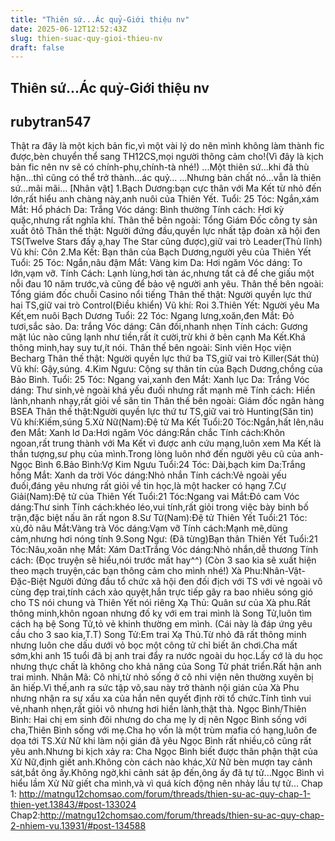 ```yaml
---
title: "Thiên sứ...Ác quỷ-Giới thiệu nv"
date: 2025-06-12T12:52:43Z
slug: thien-suac-quy-gioi-thieu-nv
draft: false
---
```


## Thiên sứ...Ác quỷ-Giới thiệu nv

## rubytran547

Thật ra đây là một kịch bản fic,vì một vài lý do nên mình không làm thành fic được,bèn chuyển thể sang TH12CS,mọi người thông cảm cho!(Vì đây là kịch bản fic nên nv sẽ có chính-phụ,chính-tà nhé!)
...Một thiên sứ...khi đã thù hận...thì cũng có thể trở thành...ác quỷ...
...Nhưng bản chất nó...vẫn là thiên sứ...mãi mãi...
[Nhân vật]
1.Bạch Dương:bạn cực thân với Ma Kết từ nhỏ đến lớn,rất hiểu anh chàng này,anh nuôi của Thiên Yết.
Tuổi: 25
Tóc: Ngắn,xám
Mắt: Hổ phách
Da: Trắng
Vóc dáng: Bình thường
Tính cách: Hơi kỳ quặc,nhưng rất nghĩa khí.
Thân thế bên ngoài: Tổng Giám Đốc công ty sản xuất ôtô
Thân thế thật: Người đứng đầu,quyền lực nhất tập đoàn xã hội đen TS(Twelve Stars đấy ạ,hay The Star cũng được),giữ vai trò Leader(Thủ lĩnh)
Vũ khí: Côn
2.Ma Kết: Bạn thân của Bạch Dương,người yêu của Thiên Yết
Tuổi: 25
Tóc: Ngắn,nâu đậm
Mắt: Vàng kim
Da: Hơi ngăm
Vóc dáng: To lớn,vạm vỡ.
Tính Cách: Lạnh lùng,hơi tàn ác,nhưng tất cả để che giấu một nỗi đau 10 năm trước,và cũng để bảo vệ người anh yêu.
Thân thế bên ngoài: Tổng giám đốc chuỗi Casino nổi tiếng
Thân thế thật: Người quyền lực thứ hai TS,giữ vai trò Control(Điều khiển)
Vũ khí: Roi
3.Thiên Yết: Người yêu Ma Kết,em nuôi Bạch Dương
Tuổi: 22
Tóc: Ngang lưng,xoăn,đen
Mắt: Đỏ tươi,sắc sảo.
Da: trắng
Vóc dáng: Cân đối,nhanh nhẹn
Tính cách: Gương mặt lúc nào cũng lạnh như tiền,rất ít cười,trừ khi ở bên cạnh Ma Kết.Khá thông minh,hay suy tư,ít nói.
Thân thế bên ngoài: Sinh viên Học viện Becharg
Thân thế thật: Người quyền lực thứ ba TS,giữ vai trò Killer(Sát thủ)
Vũ khí: Gậy,súng.
4.Kim Ngưu: Cộng sự thân tín của Bạch Dương,chồng của Bảo Bình.
Tuổi: 25
Tóc: Ngang vai,xanh đen
Mắt: Xanh lục
Da: Trắng
Vóc dáng: Thư sinh,vẻ ngoài khá yếu đuối nhưng rất mạnh mẽ
Tính cách: Hiền lành,nhanh nhạy,rất giỏi về săn tin
Thân thế bên ngoài: Giám đốc ngân hàng BSEA
Thân thế thật:Người quyền lực thứ tư TS,giữ vai trò Hunting(Săn tin)
Vũ khí:Kiếm,súng
5.Xử Nữ(Nam):Đệ tử Ma Kết
Tuổi:20
Tóc:Ngắn,hất lên,nâu đen
Mắt: Xanh lơ
Da:Hơi ngăm
Vóc dáng:Rắn chắc
Tính cách:Khôn ngoan,rất trung thành với Ma Kết vì được anh cứu mạng,luôn xem Ma Kết là thần tượng,sư phụ của mình.Trong lòng luôn nhớ đến người yêu cũ của anh-Ngọc Bình
6.Bảo Bình:Vợ Kim Ngưu
Tuổi:24
Tóc: Dài,bạch kim
Da:Trắng hồng
Mắt: Xanh da trời
Vóc dáng:Nhỏ nhắn
Tính cách:Vẻ ngoài yếu đuối,đáng yêu nhưng rất giỏi về tin học,là một hacker có hạng
7.Cự Giải(Nam):Đệ tử của Thiên Yết
Tuổi:21
Tóc:Ngang vai
Mắt:Đỏ cam
Vóc dáng:Thư sinh
Tính cách:khéo léo,vui tính,rất giỏi trong việc bày binh bố trận,đặc biệt nấu ăn rất ngon
8.Sư Tử(Nam):Đệ tử Thiên Yết
Tuổi:21
Tóc: xù,đỏ nâu
Mắt:Vàng trà
Vóc dáng:Vạm vỡ
Tính cách:Mạnh mẽ,dũng cảm,nhưng hơi nóng tính
9.Song Ngư: (Đã từng)Bạn thân Thiên Yết
Tuổi:21
Tóc:Nâu,xoăn nhẹ
Mắt: Xám
Da:tTrắng
Vóc dáng:Nhỏ nhắn,dễ thương
Tính cách: (Đọc truyện sẽ hiểu,nói trước mất hay^^)
(Còn 3 sao kia sẽ xuất hiện theo mạch truyện,các bạn thông cảm cho mình nhé!)
Xà Phu:Nhân-Vật-Đặc-Biệt
Người đứng đầu tổ chức xã hội đen đối địch với TS với vẻ ngoài vô cùng đẹp trai,tính cách xảo quyệt,hắn trực tiếp gây ra bao nhiêu sóng gió cho TS nói chung và Thiên Yết nói riêng
Xạ Thủ: Quân sư của Xà phu.Rất thông minh,khôn ngoan nhưng đố kỵ với em trai mình là Song Tử,luôn tìm cách hạ bệ Song Tử,tỏ vẻ khinh thường em mình.
(Cái này là đáp ứng yêu cầu cho 3 sao kia,T.T)
Song Tử:Em trai Xạ Thủ.Từ nhỏ đã rất thông minh nhưng luôn che dấu dưới vỏ bọc một công tử chỉ biết ăn chơi.Cha mất sớm,khi anh 15 tuổi đã bị anh trai đẩy ra nước ngoài du học.Lấy cớ là du học nhưng thực chất là không cho khả năng của Song Tử phát triển.Rất hận anh trai mình.
Nhân Mã: Cô nhi,từ nhỏ sống ở cô nhi viện nên thường xuyên bị ăn hiếp.Vì thế,anh ra sức tập võ,sau này trở thành nội gián của Xà Phu nhưng nhận ra sự xấu xa của hắn nên quyết định rời tổ chức.Tính tình vui vẻ,nhanh nhẹn,rất giỏi võ nhưng hơi hiền lành,thật thà.
Ngọc Bình/Thiên Bình: Hai chị em sinh đôi nhưng do cha mẹ ly dị nên Ngọc Bình sống với cha,Thiên Bình sống với mẹ.Cha họ vốn là một trùm mafia có hạng,luôn đe dọa tới TS.Xử Nữ khi làm nội gián đã yêu Ngọc Bình rất nhiều,cô cũng rất yêu anh.Nhưng bi kịch xảy ra: Cha Ngọc Bình biết được thân phận thật của Xử Nữ,định giết anh.Không còn cách nào khác,Xử Nữ bèn mượn tay cảnh sát,bắt ông ấy.Không ngờ,khi cảnh sát ập đến,ông ấy đã tự tử...Ngọc Bình vì hiểu lầm Xử Nữ giết cha mình,và vì quá kích động nên nhảy lầu tự tử...
Chap 1: http://matngu12chomsao.com/forum/threads/thien-su-ac-quy-chap-1-thien-yet.13843/#post-133024
Chap2:http://matngu12chomsao.com/forum/threads/thien-su-ac-quy-chap-2-nhiem-vu.13931/#post-134588